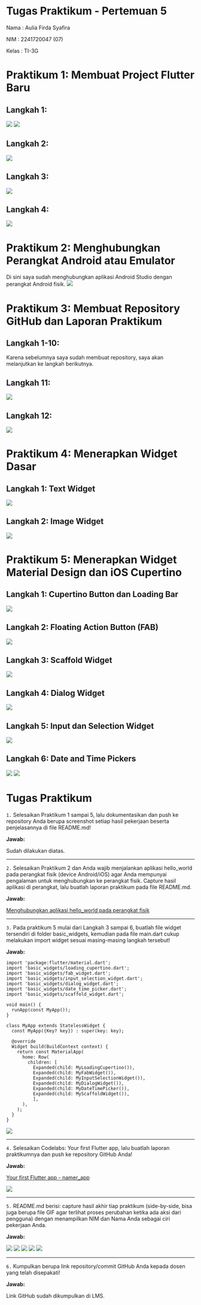 # **Tugas Praktikum - Pertemuan 5**
Nama : Aulia Firda Syafira

NIM : 2241720047 (07)

Kelas : TI-3G


# Praktikum 1: Membuat Project Flutter Baru
## **Langkah 1:**
<img src=img/praktikum1_1.png>
<img src=img/praktikum1_2.png>

## **Langkah 2:**
<img src=img/praktikum1_3.png>

## **Langkah 3:**
<img src=img/praktikum1_5.png>

## **Langkah 4:**
<img src=img/praktikum1_4.png>

# Praktikum 2: Menghubungkan Perangkat Android atau Emulator

Di sini saya sudah menghubungkan aplikasi Android Studio dengan perangkat Android fisik.
<img src=img/praktikum2_1.jpg>

# Praktikum 3: Membuat Repository GitHub dan Laporan Praktikum

## **Langkah 1-10:**
Karena sebelumnya saya sudah membuat repository, saya akan melanjutkan ke langkah berikutnya.

## **Langkah 11:**

<img src=img/praktikum3_1.png>

## **Langkah 12:**
<img src=img/praktikum3_2.png>

# Praktikum 4: Menerapkan Widget Dasar
## **Langkah 1: Text Widget**
<img src=img/praktikum3_4.png>

## **Langkah 2: Image Widget**
<img src=img/praktikum3_5.png>

# Praktikum 5: Menerapkan Widget Material Design dan iOS Cupertino
## Langkah 1: Cupertino Button dan Loading Bar
<img src=img/praktikum5_1.png>

## Langkah 2: Floating Action Button (FAB)
<img src=img/praktikum5_2.png>

## Langkah 3: Scaffold Widget
<img src=img/praktikum5_2.png>

## Langkah 4: Dialog Widget
<img src=img/praktikum5_3.png>

## Langkah 5: Input dan Selection Widget
<img src=img/praktikum5_4.png>

## Langkah 6: Date and Time Pickers
<img src=img/praktikum5_6.png>
<img src=img/praktikum5_5.png>


# Tugas Praktikum
`1.` Selesaikan Praktikum 1 sampai 5, lalu dokumentasikan dan push ke repository Anda berupa screenshot setiap hasil pekerjaan beserta penjelasannya di file README.md!

**Jawab:**

Sudah dilakukan diatas.

---

`2.` Selesaikan Praktikum 2 dan Anda wajib menjalankan aplikasi hello_world pada perangkat fisik (device Android/iOS) agar Anda mempunyai pengalaman untuk menghubungkan ke perangkat fisik. Capture hasil aplikasi di perangkat, lalu buatlah laporan praktikum pada file README.md.

**Jawab:**

[Menghubungkan aplikasi hello_world pada perangkat fisik](https://github.com/auliafsyafira/07_Pemrograman-Mobile/tree/main/Pertemuan%205#praktikum-2-menghubungkan-perangkat-android-atau-emulator)


---

`3.` Pada praktikum 5 mulai dari Langkah 3 sampai 6, buatlah file widget tersendiri di folder basic_widgets, kemudian pada file main.dart cukup melakukan import widget sesuai masing-masing langkah tersebut!

**Jawab:**
```
import 'package:flutter/material.dart';
import 'basic_widgets/loading_cupertino.dart';
import 'basic_widgets/fab_widget.dart';
import 'basic_widgets/input_selection_widget.dart';
import 'basic_widgets/dialog_widget.dart';
import 'basic_widgets/date_time_picker.dart';
import 'basic_widgets/scaffold_widget.dart';

void main() {
  runApp(const MyApp());
}

class MyApp extends StatelessWidget {
  const MyApp({Key? key}) : super(key: key);

  @override
  Widget build(BuildContext context) {
    return const MaterialApp(
      home: Row(
        children: [
          Expanded(child: MyLoadingCupertino()),
          Expanded(child: MyFabWidget()),
          Expanded(child: MyInputSelectionWidget()),
          Expanded(child: MyDialogWidget()),
          Expanded(child: MyDateTimePicker()),
          Expanded(child: MyScaffoldWidget()),
          ],
      ),
    );
  }
}
```
<img src=img/tugas1.jpg>

---

`4.` Selesaikan Codelabs: Your first Flutter app, lalu buatlah laporan praktikumnya dan push ke repository GitHub Anda!

**Jawab:**

[Your first Flutter app - namer_app](https://github.com/auliafsyafira/07_Pemrograman-Mobile/tree/main/Pertemuan%205/namer_app)

<img src=img/namer_app.gif>

---

`5.` README.md berisi: capture hasil akhir tiap praktikum (side-by-side, bisa juga berupa file GIF agar terlihat proses perubahan ketika ada aksi dari pengguna) dengan menampilkan NIM dan Nama Anda sebagai ciri pekerjaan Anda.

**Jawab:**

<img src=img/tugas5_2.gif>
<img src=img/tugas5_3.gif>
<img src=img/tugas5_4.gif>
<img src=img/tugas5_5.gif>
<img src=img/tugas5_6.gif>

---

`6.` Kumpulkan berupa link repository/commit GitHub Anda kepada dosen yang telah disepakati!

**Jawab:**

Link GitHub sudah dikumpulkan di LMS.